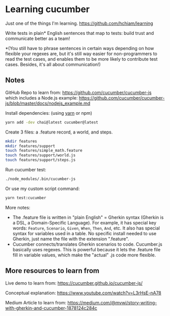 # Learning cucumber

Just one of the things I'm learning. <https://github.com/hchiam/learning>

Write tests in plain* English sentences that map to tests: build trust and communicate better as a team!

*(You still have to phrase sentences in certain ways depending on how flexible your regexes are, but it's still way easier for non-programmers to read the test cases, and enables them to be more likely to contribute test cases. Besides, it's all about communication!)

## Notes

GitHub Repo to learn from: <https://github.com/cucumber/cucumber-js> which includes a Node.js example: <https://github.com/cucumber/cucumber-js/blob/master/docs/nodejs_example.md>

Install dependencies: (using [yarn](https://github.com/hchiam/learning-yarn) or npm)

```bash
yarn add -dev chai@latest cucumber@latest
```

Create 3 files: a .feature record, a world, and steps.

```bash
mkdir features
mkdir features/support
touch features/simple_math.feature
touch features/support/world.js
touch features/support/steps.js
```

Run cucumber test:

```bash
./node_modules/.bin/cucumber-js
```

Or use my custom script command:

```bash
yarn test:cucumber
```

More notes:

- The .feature file is written in "plain English" = Gherkin syntax (Gherkin is a DSL, a Domain-Specific Language). For example, it has special key words: `Feature`, `Scenario`, `Given`, `When`, `Then`, `And`, etc. It also has special syntax for variables used in a table. No specific install needed to use Gherkin, just name the file with the extension ".feature".
- Cucumber connects/translates Gherkin scenarios to code. Cucumber.js basically uses regexes. This is powerful because it lets the .feature file fill in variable values, which make the "actual" .js code more flexible.

## More resources to learn from

Live demo to learn from: <https://cucumber.github.io/cucumber-js/>

Conceptual explanation: <https://www.youtube.com/watch?v=L3rHsE-nA78>

Medium Article to learn from: <https://medium.com/@mvwi/story-writing-with-gherkin-and-cucumber-1878124c284c>
